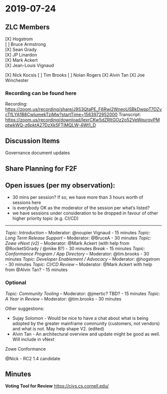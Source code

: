 # 2019-07-24

## ZLC Members
[X] Hogstrom   
[ ] Bruce Armstrong   
[X] Sean Grady   
[X] JP Linardon   
[X] Mark Ackert   
[X] Jean-Louis Vignaud   

[X] Nick Kocsis
[ ] Tim Brooks
[ ] Nolan Rogers
[X] Alvin Tan
[X] Joe Winchester


### Recording can be found here   
Recording: https://zoom.us/recording/share/J9S3QtaPE_F6Rwi2WneoUSBkDwppT7DZvcTfLYA1B8CwIumekTziMw?startTime=1563972952000
Transcript: https://zoom.us/recording/download/IexrCKw5dZRItGOz2o52VeWqurqvPMptwkWQ-z6pktA27DzXk5FTiMQLW-4Wt1_D

## Discussion Items
Governance document updates

## Share Planning for F2F
Open issues (per my observation):
----------------
- 30 mins per session?   If so, we have more than 3 hours worth of sessions here
- is everybody OK as the moderator of the session per what’s listed?
- we have sessions under consideration to be dropped in favour of other higher priority topic (e.g. CI/CD)

----------
*Topic: Introduction* – Moderator: @noupier Vignaud - 15 minutes
*Topic: Long Term Release Support* – Moderator: @BruceA - 30 minutes
*Topic: Zowe vNext (v2)* – Moderator: @Mark Ackert (with help from @RocketSGrady / @mike B?) - 30 minutes
*Break* - 15 minutes
*Topic: Conformance Program / App Directory* – Moderator: @tim.brooks - 30 minutes
*Topic: Developer Enablement / Advocacy* – Moderator: @hogstrom - 30 minutes
*Topic: CI/CD Review* – Moderator: @Mark Ackert with help from @Alvin Tan? - 15 minutes
### Optional
*Topic: Community Tooling* – Moderator: @jmertic? TBD? - 15 minutes
*Topic: A Year in Review* – Moderator: @tim.brooks - 30 minutes

Other suggestions:
- Sujay Solomon  - Would be nice to have a chat about what is being adopted by the greater mainframe community (customers, not vendors) and what is not. May help shape V2. (edited)
- Alvin Tan - An architectural overview and update might be good as well.  Will include in vNext

Zowe Conformance

@Nick - RC2 1.4 candidate

## Minutes


__Voting Tool for Review__
https://civs.cs.cornell.edu/
   
   
